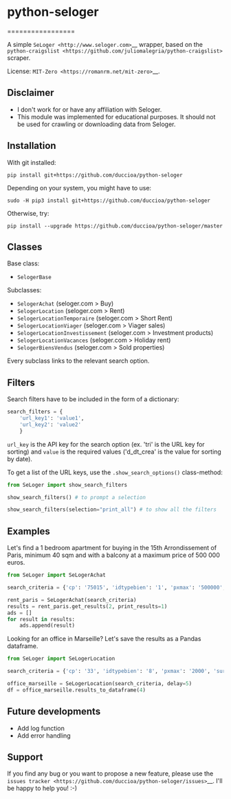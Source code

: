 # python-seloger
=================

A simple `SeLoger <http://www.seloger.com>`__ wrapper, based on the `python-craigslist <https://github.com/juliomalegria/python-craigslist>` scraper.

License: `MIT-Zero <https://romanrm.net/mit-zero>`__.

Disclaimer
----------

* I don't work for or have any affiliation with Seloger.
* This module was implemented for educational purposes. It should not be used for crawling or downloading data from Seloger.

Installation
------------
With git installed:

```shell
pip install git+https://github.com/duccioa/python-seloger

```
Depending on your system, you might have to use:
```shell
sudo -H pip3 install git+https://github.com/duccioa/python-seloger
```
Otherwise, try:

```shell
pip install --upgrade https://github.com/duccioa/python-seloger/master
```   

Classes
-------

Base class:

* ``SelogerBase``

Subclasses:

* ``SelogerAchat`` (seloger.com > Buy)
* ``SelogerLocation`` (seloger.com > Rent)
* ``SelogerLocationTemporaire`` (seloger.com > Short Rent)
* ``SelogerLocationViager`` (seloger.com > Viager sales)
* ``SelogerLocationInvestissement`` (seloger.com > Investment products)
* ``SelogerLocationVacances`` (seloger.com > Holiday rent)
* ``SelogerBiensVendus`` (seloger.com > Sold properties)

Every subclass links to the relevant search option. 

Filters
-----
Search filters have to be included in the form of a dictionary:
```python
search_filters = {
    'url_key1': 'value1',
    'url_key2': 'value2'
    }
```
``url_key`` is the API key for the search option (ex. 'tri' is the URL key for sorting) and ``value`` is the required values ('d_dt_crea' is the value for sorting by date).

To get a list of the URL keys, use the ``.show_search_options()`` class-method:

```python
from SeLoger import show_search_filters

show_search_filters() # to prompt a selection

show_search_filters(selection="print_all") # to show all the filters
```
 
Examples
--------

Let's find a 1 bedroom apartment for buying in the 15th Arrondissement of Paris, minimum 40 sqm and with a balcony at a maximum price of 500 000 euros.

```python
from SeLoger import SeLogerAchat

search_criteria = {'cp': '75015', 'idtypebien': '1', 'pxmax': '500000', 'surfacemin': '40','tri': 'd_dt_crea', 'nb_balconsmin': '1'}

rent_paris = SeLogerAchat(search_criteria)
results = rent_paris.get_results(2, print_results=1)
ads = []
for result in results:
    ads.append(result)

```

Looking for an office in Marseille? Let's save the results as a Pandas dataframe.

```python
from SeLoger import SeLogerLocation

search_criteria = {'cp': '33', 'idtypebien': '8', 'pxmax': '2000', 'surfacemin': '40', 'tri': 'd_dt_crea'}

office_marseille = SeLogerLocation(search_criteria, delay=5)
df = office_marseille.results_to_dataframe(4)
```
Future developments
-------
* Add log function
* Add error handling

Support
-------

If you find any bug or you want to propose a new feature, please use the `issues tracker <https://github.com/duccioa/python-seloger/issues>`__. I'll be happy to help you! :-)
